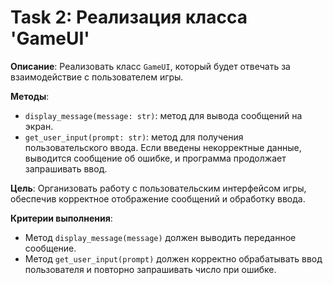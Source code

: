 # Task 2: Реализация класса 'GameUI'

**Описание**: Реализовать класс `GameUI`, который будет отвечать за взаимодействие с пользователем игры.

**Методы**:
- `display_message(message: str)`: метод для вывода сообщений на экран.
- `get_user_input(prompt: str)`: метод для получения пользовательского ввода. Если введены некорректные данные, выводится сообщение об ошибке, и программа продолжает запрашивать ввод.

**Цель**: Организовать работу с пользовательским интерфейсом игры, обеспечив корректное отображение сообщений и обработку ввода.

**Критерии выполнения**:
- Метод `display_message(message)` должен выводить переданное сообщение.
- Метод `get_user_input(prompt)` должен корректно обрабатывать ввод пользователя и повторно запрашивать число при ошибке.
